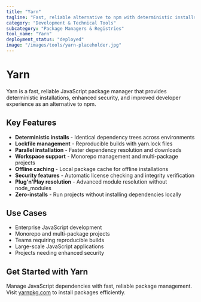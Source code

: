 ```yaml
---
title: "Yarn"
tagline: "Fast, reliable alternative to npm with deterministic installs"
category: "Development & Technical Tools"
subcategory: "Package Managers & Registries"
tool_name: "Yarn"
deployment_status: "deployed"
image: "/images/tools/yarn-placeholder.jpg"
---
```


# Yarn

Yarn is a fast, reliable JavaScript package manager that provides deterministic installations, enhanced security, and improved developer experience as an alternative to npm.

## Key Features

- **Deterministic installs** - Identical dependency trees across environments
- **Lockfile management** - Reproducible builds with yarn.lock files
- **Parallel installation** - Faster dependency resolution and downloads
- **Workspace support** - Monorepo management and multi-package projects
- **Offline caching** - Local package cache for offline installations
- **Security features** - Automatic license checking and integrity verification
- **Plug'n'Play resolution** - Advanced module resolution without node_modules
- **Zero-installs** - Run projects without installing dependencies locally

## Use Cases

- Enterprise JavaScript development
- Monorepo and multi-package projects
- Teams requiring reproducible builds
- Large-scale JavaScript applications
- Projects needing enhanced security

## Get Started with Yarn

Manage JavaScript dependencies with fast, reliable package management. Visit [yarnpkg.com](https://yarnpkg.com) to install packages efficiently.